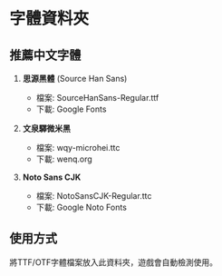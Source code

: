 # 字體資料夾

## 推薦中文字體
1. **思源黑體** (Source Han Sans)
   - 檔案: SourceHanSans-Regular.ttf
   - 下載: Google Fonts

2. **文泉驛微米黑**
   - 檔案: wqy-microhei.ttc
   - 下載: wenq.org

3. **Noto Sans CJK**
   - 檔案: NotoSansCJK-Regular.ttc
   - 下載: Google Noto Fonts

## 使用方式
將TTF/OTF字體檔案放入此資料夾，遊戲會自動檢測使用。
